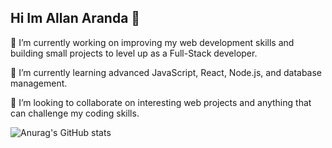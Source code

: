 ## Hi Im Allan Aranda 👋

🔭 I’m currently working on improving my web development skills and building small projects to level up as a Full-Stack developer.

🌱 I’m currently learning advanced JavaScript, React, Node.js, and database management.

👯 I’m looking to collaborate on interesting web projects and anything that can challenge my coding skills.

![Anurag's GitHub stats](https://github-readme-stats.vercel.app/api?username=lAngittoto&show_icons=true&theme=radical)

